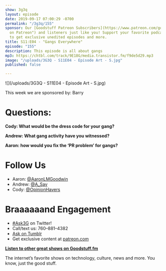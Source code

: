 ```yaml
---
show: 3g3q
layout: episode
date: 2019-09-17 07:00:29 -0700
permalink: "/3g3q/155"
sponsor: Our [Goodstuff Patreon Subscribers](https://www.patreon.com/goodstuff "Goodstuff
  on Patreon") and listeners just like you! Support your favorite podcasts directly
  to get exclusive unedited episodes and more.
title: S11:E04 - "Gangs Everywhere"
episode: "155"
description: This episode is all about gangs
mp3: https://chtbl.com/track/9E18G/media.transistor.fm/f9de5d29.mp3
image: "/uploads/3G3Q - S11E04 - Episode Art - S.jpg"
published: false

---
```

![](/uploads/3G3Q - S11E04 - Episode Art - S.jpg)

This week we are sponsored by: Barry

# Questions:

**Cody: What would be the dress code for your gang?**

**Andrew: What gang activity have you witnessed?**

**Aaron: how would you fix the ‘PR problem’ for gangs?**

# Follow Us

* Aaron: [@AaronLMGoodwin](http://twitter.com/aaronlmgoodwin)
* Andrew: [@A_Sav](http://twitter.com/a_sav)
* Cody: [@OpinionHavers](https://twitter.com/opinionhavers)

# Braaaaaand Engagement

* [#Ask3G](http://twitter.com/) on Twitter!
* Call/text us: 760–881–4382
* [Ask on Tumblr](http://3g3q.co/ask)
* Get exclusive content at [patreon.com](http://www.patreon.com/3g3q)

[**Listen to other great shows on Goodstuff.fm**](http://goodstuff.fm/)

The internet’s favorite shows on technology, culture, news and more. You know, just the good stuff.